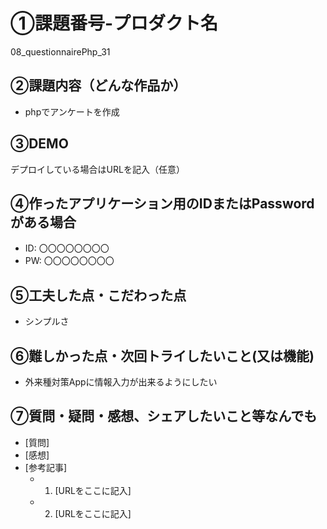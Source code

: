 # ①課題番号-プロダクト名

08_questionnairePhp_31

## ②課題内容（どんな作品か）

- phpでアンケートを作成

## ③DEMO

デプロイしている場合はURLを記入（任意）

## ④作ったアプリケーション用のIDまたはPasswordがある場合

- ID: 〇〇〇〇〇〇〇〇
- PW: 〇〇〇〇〇〇〇〇

## ⑤工夫した点・こだわった点

- シンプルさ

## ⑥難しかった点・次回トライしたいこと(又は機能)

- 外来種対策Appに情報入力が出来るようにしたい

## ⑦質問・疑問・感想、シェアしたいこと等なんでも

- [質問] 
- [感想] 
- [参考記事]
  - 1. [URLをここに記入]
  - 2. [URLをここに記入]